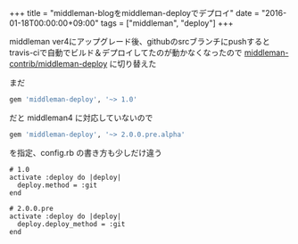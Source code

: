 +++
title = "middleman-blogをmiddleman-deployでデプロイ"
date = "2016-01-18T00:00:00+09:00"
tags = ["middleman", "deploy"]
+++

middleman ver4にアップグレード後、githubのsrcブランチにpushすると
travis-ciで自動でビルド＆デプロイしてたのが動かなくなったので
[middleman\-contrib/middleman\-deploy](https://github.com/middleman-contrib/middleman-deploy)
に切り替えた

まだ

```rb
gem 'middleman-deploy', '~> 1.0'
```

だと middleman4 に対応していないので

```rb
gem 'middleman-deploy', '~> 2.0.0.pre.alpha'
```

を指定、config.rb の書き方も少しだけ違う

```
# 1.0
activate :deploy do |deploy|
  deploy.method = :git
end

# 2.0.0.pre
activate :deploy do |deploy|
  deploy.deploy_method = :git
end
```


